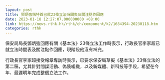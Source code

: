 ```yaml
---
layout: post
title: 鄧炳強稱特首已就23條立法時間表及關注點作回應
date: 2023-01-18 12:27:07.000000000 +08:00
link: https://news.rthk.hk/rthk/ch/component/k2/1684394-20230118.htm
categories: rthk
---
```


保安局局長鄧炳強回應有關《基本法》23條立法工作時表示，行政長官李家超已就立法時間表及關注點作回應，現階段他沒有補充。

行政長官李家超接受報章專訪時表示，已要求保安局草擬《基本法》23條立法的第二稿，尤其針對間諜活動、偽裝組織，以及新媒體、新科技等手段，希望在今年、最遲明年完成整個立法工作。
